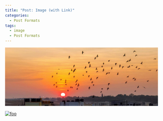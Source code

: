 ```yaml
---
title: "Post: Image (with Link)"
categories:
  - Post Formats
tags:
  - image
  - Post Formats
---
```


[![foo](/images/waterfront00.jpg)](https://drive.google.com/file/d/1T1kuZd538MeT8Pfx002zr4FjN8PVIcTC/view?usp=sharing)

[![foo](https://live.staticflickr.com/8361/8400335147_5fabaa504c_o.jpg)](https://drive.google.com/file/d/1T1kuZd538MeT8Pfx002zr4FjN8PVIcTC/view?usp=sharing)

